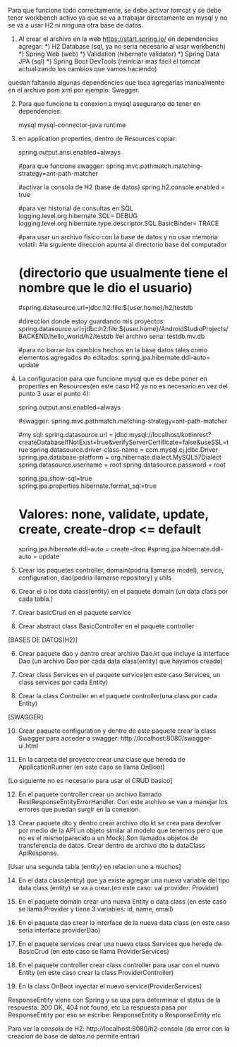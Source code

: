 Para que funcione todo correctamente, se debe activar tomcat y se debe tener
workbench activo ya que se va a trabajar directamente en mysql y no se va a 
usar H2 ni ninguna otra base de datos.

1) Al crear el archivo en la web https://start.spring.io/ en dependencies agregar:
    *) H2 Database (sql, ya no seria necesario al usar workbench)
    *) Spring Web (web)
    *) Validation (hibernate validator)
    *) Spring Data JPA (sql)
    *) Spring Boot DevTools (reiniciar mas facil el tomcat actualizando los cambios que vamos haciendo)
    
quedan faltando algunas dependencies que toca agregarlas manualmente en el archivo
pom.xml.por ejemplo: Swagger.

2) Para que funcione la conexion a mysql asegurarse de tener en dependencies:
    
    <dependency>
        <groupId>mysql</groupId>
        <artifactId>mysql-connector-java</artifactId>
        <scope>runtime</scope>
   </dependency>

3) en application properties, dentro de Resources copiar:

    spring.output.ansi.enabled=always

    #para que funcione swagger:
    spring.mvc.pathmatch.matching-strategy=ant-path-matcher

    #activar la consola de H2 (base de datos)
    spring.h2.console.enabled = true

    #para ver historial de consultas en SQL
    logging.level.org.hibernate.SQL= DEBUG
    logging.level.org.hibernate.type.descriptor.SQL.BasicBinder= TRACE

    #para usar un archivo fisico con la base de datos y no usar memoria volatil:
    #la siguiente direccion apunta al directorio base del computador
    # (directorio que usualmente tiene el nombre que le dio el usuario)
    #spring.datasource.url=jdbc:h2:file:${user.home}/h2/testdb

    #direccion donde estoy guardando mis proyectos:
    spring.datasource.url=jdbc:h2:file:${user.home}/AndroidStudioProjects/BACKEND/hello_worid/h2/testdb
    #el archivo seria: testdb.mv.db

    #para no borrar los cambios hechos en la base datos tales como elementos agregados
    #o editados:
    spring.jpa.hibernate.ddl-auto= update

4) La configuracion para que funcione mysql que es debe poner en properties
    en Resources(en este caso H2 ya no es necesario.en vez del punto 3 
    usar el punto 4):

   spring.output.ansi.enabled=always

    #swagger:
    spring.mvc.pathmatch.matching-strategy=ant-path-matcher

    #my sql:
    spring.datasource.url = jdbc:mysql://localhost/kotlinrest?createDatabaseIfNotExist=true&verifyServerCertificate=false&useSSL=true
    spring.datasource.driver-class-name = com.mysql.cj.jdbc.Driver
    spring.jpa.database-platform = org.hibernate.dialect.MySQL57Dialect
    spring.datasource.username = root
    spring.datasource.password = root

    spring.jpa.show-sql=true
    spring.jpa.properties.hibernate.format_sql=true

    # Valores: none, validate, update, create, create-drop <= default
    spring.jpa.hibernate.ddl-auto = create-drop
    #spring.jpa.hibernate.ddl-auto = update

5) Crear los paquetes controller, domain(podria llamarse model), service, 
   configuration, dao(podria llamarse repository) y utils

6) Crear el o los data class(entity) en el paquete domain
   (un data class por cada tabla.)

7) Crear basicCrud en el paquete service

8) Crear abstract class BasicController en el paquete controller


[BASES DE DATOS(H2)]

6) Crear paquete dao y dentro crear archivo Dao.kt que incluye la interface Dao
   (un archivo Dao por cada data class(entity) que hayamos creado)

7) Crear class Services en el paquete service(en este caso Services,
   un class services por cada Entity)

8) Crear la class Controller en el paquete controller(una class por cada Entity)

[SWAGGER]

10) Crear paquete configuration y dentro de este paquete crear la class Swagger
para acceder a swagger: http://localhost:8080/swagger-ui.html

11) En la carpeta del proyecto crear una clase que hereda de ApplicationRunner
    (en este caso se llama OnBoot)

[Lo siguiente no es necesario para usar el CRUD basico]

12) En el paquete controller crear un archivo llamado RestResponseEntityErrorHandler.
Con este archivo se van a manejar los errores que puedan surgir en la conexion.

13) Crear paquete dto y dentro crear archivo dto.kt
se crea para devolver por medio de la API un objeto similar al modelo que tenemos pero
que no es el mismo(parecido a un Mock).Son llamados objetos de transferencia de datos.
Crear dentro de archivo dto la dataClass ApiResponse.

[Usar una segunda tabla (entity) en relacion uno a muchos]

14) En el data class(entity) que ya existe agregar una nueva variable del tipo data class
    (entity) se va a crear.(en este caso: val provider: Provider)

15) En el paquete domain crear una nueva Entity o data class
    (en este caso se llama Provider y tiene 3 variables: id, name, email)

16) En el paquete dao crear la interface de la nueva data class
    (en este caso seria interface providerDao)

17) En el paquete services crear una nueva class Services que herede de BasicCrud
    (en este caso se llama ProviderServices)

18) En el paquete controller crear class controller para usar con el nuevo Entity
    (en este caso crear la class ProviderController)

19) En la class OnBoot inyectar el nuevo service(ProviderServices)

ResponseEntity viene con Spring y se usa para determinar el status de la respuesta. 
200 OK, 404 not found, etc
La respuesta pasa por ResponseEntity por eso se escribe: 
ResponseEntity<Boolean> o ResponseEntity<T> etc

Para ver la consola de H2:
http://localhost:8080/h2-console 
(da error con la creacion de base de datos.no permite entrar)